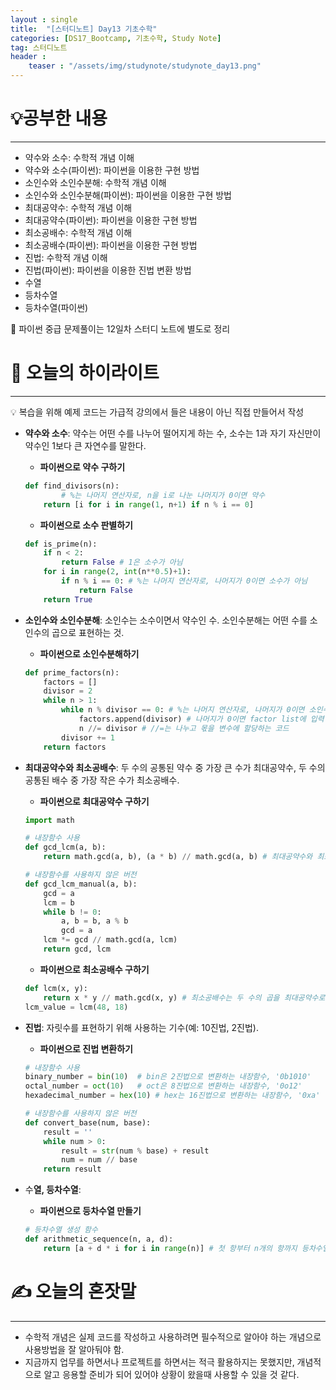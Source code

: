 ```yaml
---
layout : single
title:  "[스터디노트] Day13 기초수학"
categories: [DS17_Bootcamp, 기초수학, Study Note]
tag: 스터디노트
header :
    teaser : "/assets/img/studynote/studynote_day13.png"
---
```


# 💡공부한 내용

---

- 약수와 소수: 수학적 개념 이해
- 약수와 소수(파이썬): 파이썬을 이용한 구현 방법
- 소인수와 소인수분해: 수학적 개념 이해
- 소인수와 소인수분해(파이썬): 파이썬을 이용한 구현 방법
- 최대공약수: 수학적 개념 이해
- 최대공약수(파이썬): 파이썬을 이용한 구현 방법
- 최소공배수: 수학적 개념 이해
- 최소공배수(파이썬): 파이썬을 이용한 구현 방법
- 진법: 수학적 개념 이해
- 진법(파이썬): 파이썬을 이용한 진법 변환 방법
- 수열
- 등차수열
- 등차수열(파이썬)

<aside>
📌 파이썬 중급 문제풀이는 12일차 스터디 노트에 별도로 정리

</aside>

# 📝 오늘의 하이라이트

---

<aside>
💡 복습을 위해 예제 코드는 가급적 강의에서 들은 내용이 아닌 직접 만들어서 작성

</aside>

- **약수와 소수**: 약수는 어떤 수를 나누어 떨어지게 하는 수, 소수는 1과 자기 자신만이 약수인 1보다 큰 자연수를 말한다.
    - **파이썬으로 약수 구하기**
    
    ```python
    def find_divisors(n):
    		# %는 나머지 연산자로, n을 i로 나눈 나머지가 0이면 약수
        return [i for i in range(1, n+1) if n % i == 0] 
    ```
    
    - **파이썬으로 소수 판별하기**
    
    ```python
    def is_prime(n):
        if n < 2:
            return False # 1은 소수가 아님
        for i in range(2, int(n**0.5)+1):
            if n % i == 0: # %는 나머지 연산자로, 나머지가 0이면 소수가 아님
                return False 
        return True
    ```
    
- **소인수와 소인수분해**: 소인수는 소수이면서 약수인 수. 소인수분해는 어떤 수를 소인수의 곱으로 표현하는 것.
    - **파이썬으로 소인수분해하기**
    
    ```python
    def prime_factors(n):
        factors = []
        divisor = 2
        while n > 1:
            while n % divisor == 0: # %는 나머지 연산자로, 나머지가 0이면 소인수
                factors.append(divisor) # 나머지가 0이면 factor list에 입력
                n //= divisor # //=는 나누고 몫을 변수에 할당하는 코드
            divisor += 1
        return factors
    ```
    
- **최대공약수와 최소공배수**: 두 수의 공통된 약수 중 가장 큰 수가 최대공약수, 두 수의 공통된 배수 중 가장 작은 수가 최소공배수.
    - **파이썬으로 최대공약수 구하기**
    
    ```python
    import math
    
    # 내장함수 사용
    def gcd_lcm(a, b):
        return math.gcd(a, b), (a * b) // math.gcd(a, b) # 최대공약수와 최소공배수
    
    # 내장함수를 사용하지 않은 버전
    def gcd_lcm_manual(a, b):
        gcd = a
        lcm = b
        while b != 0:
            a, b = b, a % b
            gcd = a
        lcm *= gcd // math.gcd(a, lcm)
        return gcd, lcm
    ```
    
    - **파이썬으로 최소공배수 구하기**
    
    ```python
    def lcm(x, y):
        return x * y // math.gcd(x, y) # 최소공배수는 두 수의 곱을 최대공약수로 나눈 값
    lcm_value = lcm(48, 18)
    ```
    
- **진법**: 자릿수를 표현하기 위해 사용하는 기수(예: 10진법, 2진법).
    - **파이썬으로 진법 변환하기**
    
    ```python
    # 내장함수 사용
    binary_number = bin(10)  # bin은 2진법으로 변환하는 내장함수, '0b1010'
    octal_number = oct(10)   # oct은 8진법으로 변환하는 내장함수, '0o12'
    hexadecimal_number = hex(10) # hex는 16진법으로 변환하는 내장함수, '0xa'
    
    # 내장함수를 사용하지 않은 버전
    def convert_base(num, base):
        result = ''
        while num > 0:
            result = str(num % base) + result
            num = num // base
        return result
    ```
    
- 수**열, 등차수열**:
    - **파이썬으로 등차수열 만들기**
    
    ```python
    # 등차수열 생성 함수
    def arithmetic_sequence(n, a, d):
        return [a + d * i for i in range(n)] # 첫 항부터 n개의 항까지 등차수열 생성
    ```
    

# ✍️ 오늘의 혼잣말

---

- 수학적 개념은 실제 코드를 작성하고 사용하려면 필수적으로 알아야 하는 개념으로 사용방법을 잘 알아둬야 함.
- 지금까지 업무를 하면서나 프로젝트를 하면서는 적극 활용하지는 못했지만, 개념적으로 알고 응용할 준비가 되어 있어야 상황이 왔을때 사용할 수 있을 것 같다.